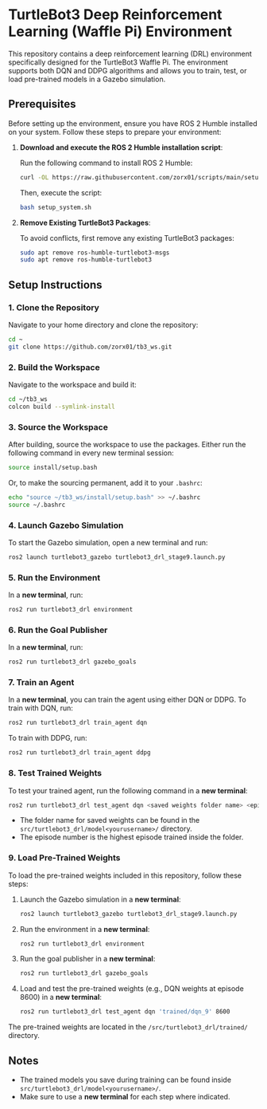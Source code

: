 # TurtleBot3 Deep Reinforcement Learning (Waffle Pi) Environment

This repository contains a deep reinforcement learning (DRL) environment specifically designed for the TurtleBot3 Waffle Pi. The environment supports both DQN and DDPG algorithms and allows you to train, test, or load pre-trained models in a Gazebo simulation.

## Prerequisites

Before setting up the environment, ensure you have ROS 2 Humble installed on your system. Follow these steps to prepare your environment:

1. **Download and execute the ROS 2 Humble installation script**:

   Run the following command to install ROS 2 Humble:

   ```bash
   curl -OL https://raw.githubusercontent.com/zorx01/scripts/main/setup_system.sh
   ```

   Then, execute the script:

   ```bash
   bash setup_system.sh
   ```

2. **Remove Existing TurtleBot3 Packages**:

   To avoid conflicts, first remove any existing TurtleBot3 packages:

   ```bash
   sudo apt remove ros-humble-turtlebot3-msgs
   sudo apt remove ros-humble-turtlebot3
   ```

## Setup Instructions

### 1. Clone the Repository

Navigate to your home directory and clone the repository:

```bash
cd ~
git clone https://github.com/zorx01/tb3_ws.git
```

### 2. Build the Workspace

Navigate to the workspace and build it:

```bash
cd ~/tb3_ws
colcon build --symlink-install
```

### 3. Source the Workspace

After building, source the workspace to use the packages. Either run the following command in every new terminal session:

```bash
source install/setup.bash
```

Or, to make the sourcing permanent, add it to your `.bashrc`:

```bash
echo "source ~/tb3_ws/install/setup.bash" >> ~/.bashrc
source ~/.bashrc
```

### 4. Launch Gazebo Simulation

To start the Gazebo simulation, open a new terminal and run:

```bash
ros2 launch turtlebot3_gazebo turtlebot3_drl_stage9.launch.py
```

### 5. Run the Environment

In a **new terminal**, run:

```bash
ros2 run turtlebot3_drl environment
```

### 6. Run the Goal Publisher

In a **new terminal**, run:

```bash
ros2 run turtlebot3_drl gazebo_goals
```

### 7. Train an Agent

In a **new terminal**, you can train the agent using either DQN or DDPG. To train with DQN, run:

```bash
ros2 run turtlebot3_drl train_agent dqn
```

To train with DDPG, run:

```bash
ros2 run turtlebot3_drl train_agent ddpg
```

### 8. Test Trained Weights

To test your trained agent, run the following command in a **new terminal**:

```bash
ros2 run turtlebot3_drl test_agent dqn <saved weights folder name> <episode>
```

- The folder name for saved weights can be found in the `src/turtlebot3_drl/model<yourusername>/` directory.
- The episode number is the highest episode trained inside the folder.

### 9. Load Pre-Trained Weights

To load the pre-trained weights included in this repository, follow these steps:

1. Launch the Gazebo simulation in a **new terminal**:

   ```bash
   ros2 launch turtlebot3_gazebo turtlebot3_drl_stage9.launch.py
   ```

2. Run the environment in a **new terminal**:

   ```bash
   ros2 run turtlebot3_drl environment
   ```

3. Run the goal publisher in a **new terminal**:

   ```bash
   ros2 run turtlebot3_drl gazebo_goals
   ```

4. Load and test the pre-trained weights (e.g., DQN weights at episode 8600) in a **new terminal**:

   ```bash
   ros2 run turtlebot3_drl test_agent dqn 'trained/dqn_9' 8600
   ```

The pre-trained weights are located in the `/src/turtlebot3_drl/trained/` directory.

## Notes

- The trained models you save during training can be found inside `src/turtlebot3_drl/model<yourusername>/`.
- Make sure to use a **new terminal** for each step where indicated.
